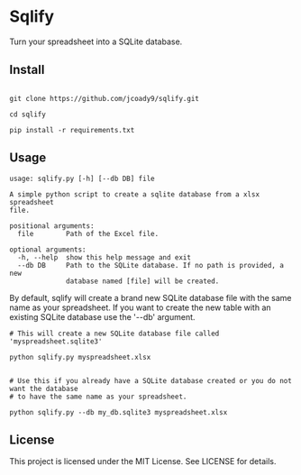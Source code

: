 # Sqlify

Turn your spreadsheet into a SQLite database.

## Install

```

git clone https://github.com/jcoady9/sqlify.git

cd sqlify

pip install -r requirements.txt

```

## Usage

```
usage: sqlify.py [-h] [--db DB] file

A simple python script to create a sqlite database from a xlsx spreadsheet
file.

positional arguments:
  file        Path of the Excel file.

optional arguments:
  -h, --help  show this help message and exit
  --db DB     Path to the SQLite database. If no path is provided, a new
              database named [file] will be created.

```

By default, sqlify will create a brand new SQLite database file with the same name as your spreadsheet. If you want to create the new table with an existing SQLite database use the '--db' argument.

```
# This will create a new SQLite database file called 'myspreadsheet.sqlite3'

python sqlify.py myspreadsheet.xlsx


# Use this if you already have a SQLite database created or you do not want the database
# to have the same name as your spreadsheet.

python sqlify.py --db my_db.sqlite3 myspreadsheet.xlsx
``` 

## License

This project is licensed under the MIT License. See LICENSE for details.
